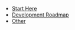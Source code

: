 <!-- docs/_sidebar.md -->

* [Start Here](/)
* [Development Roadmap](roadmap.md)
* [Other](notes.md)